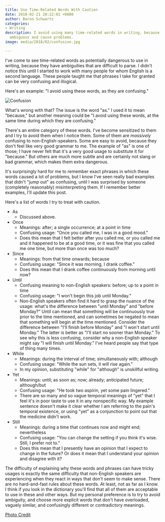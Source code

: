 ```yaml
---
title: Use Time-Related Words With Caution
date: 2018-02-21 20:22:01 +0000
author: Baron Schwartz
categories:
- Writing
description: I avoid using many time-related words in writing, because they can be
  ambiguous and cause problems.
image: media/2018/02/confusion.jpg

---
```

I've come to see time-related words as potentially dangerous to use in writing, because they have ambiguities that are difficult to parse. I didn't notice this until I started to work with many people for whom English is a second language. These people taught me that phrases I take for granted can be very confusing and illogical.

Here's an example: "I avoid using these words, as they are confusing."

![Confusion](/media/2018/02/confusion.jpg)

<!--more-->

What's wrong with that? The issue is the word "as." I used it to mean "because," but another meaning could be "I avoid using these words, at the same time during which they are confusing."

There's an entire category of these words. I've become sensitized to them and I try to avoid them when I notice them. Some of them are _massively_ confusing to non-English-speakers. Some are easy to avoid, because they don't feel like very good grammar to me. The example of "as" is one of those; I have never felt that it's a very good usage to substitute it for "because." But others are much more subtle and are certainly not slang or bad grammar, which makes them extra dangerous.

It's surprisingly hard for me to remember exact phrases in which these words caused a lot of problems, but I know I've seen really bad examples that didn't "jump out" as confusing, until I was surprised by someone (completely reasonably) misinterpreting them. If I remember better examples, I'll update this post.

Here's a list of words I try to treat with caution.

* As
  * Discussed above.
* Once
  * Meanings: after; a single occurrence; at a point in time
  * Confusing usage: "Once you called me, I was in a good mood."
  * Does this mean that I felt better after you called me, or you called me and it happened to be at a good time, or it was fine that you called me one time, but more than once was too much?
* Since
  * Meanings: from that time onwards; because
  * Confusing usage: "Since it was morning, I drank coffee."
  * Does this mean that I drank coffee continuously from morning until now?
* Until
  * Confusing meaning to non-English speakers: before; up to a point in time
  * Confusing usage: "I won't begin this job until Monday."
  * Non-English speakers often find it hard to grasp the nuance of the usage: what's the difference between "until Monday" and "before Monday?" Until can mean that something will be continuously true prior to the time mentioned, and can sometimes be negated to mean that something will begin at the time mentioned. Consider the difference between "I'll finish before Monday" and "I won't start until Monday." The latter is better as "I'll start no sooner than Monday." To see why this is less confusing, consider why a non-English speaker might say "I will finish until Monday." I've heard people say that type of thing many times.
* While
  * Meanings: during the interval of time; simultaneously with; although
  * Confusing usage: "While the sun sets, it will rise again."
  * In my opinion, substituting "while" for "although" is unskillful writing.
* Yet
  * Meanings: until; as soon as; now; already; anticipated future; although/but
  * Confusing usage: "He took two aspirin, yet some pain lingered."
  * There are so many and so vague temporal meanings of "yet" that I feel it's in poor taste to use it in any nonspecific way. My example sentence doesn't make it clear whether I am referring to the pain's temporal existence, or using "yet" as a conjunction to point out that the medicine didn't work.
* Still
  * Meanings: during a time that continues now and might end; nevertheless
  * Confusing usage: "You can change the setting if you think it's wise. Still, I prefer not to."
  * Does this mean that I presently have an opinion that I expect to change in the future? Or does it mean that I understand your opinion and disagree with it?

The difficulty of explaining why these words and phrases can have tricky usages is exactly the same difficulty that non-English speakers are experiencing when they react in ways that don't seem to make sense. There are no hard-and-fast rules about these words. At least, not as far as I know. I think if you look in the dictionary you'll find that all of them are acceptable to use in these and other ways. But my personal preference is to try to avoid ambiguity, and choose more explicit words that don't have overloaded, vaguely similar, and confusingly different or contradictory meanings.

[Photo Credit](https://pixabay.com/en/confused-muddled-illogical-880735/)